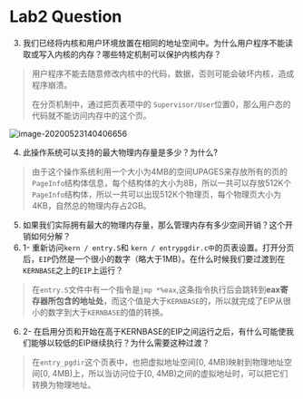 # Lab2 Question

3. 我们已经将内核和用户环境放置在相同的地址空间中。为什么用户程序不能读取或写入内核的内存？哪些特定机制可以保护内核内存？

>用户程序不能去随意修改内核中的代码，数据，否则可能会破坏内核，造成程序崩溃。
>
>在分页机制中，通过把页表项中的 `Supervisor/User`位置0，那么用户态的代码就不能访问内存中的这个页。

![image-20200523140406656](C:\Users\lekelei\AppData\Roaming\Typora\typora-user-images\image-20200523140406656.png)

4. 此操作系统可以支持的最大物理内存量是多少？为什么?

> 由于这个操作系统利用一个大小为4MB的空间UPAGES来存放所有的页的`PageInfo`结构体信息，每个结构体的大小为8B，所以一共可以存放512K个`PageInfo`结构体，所以一共可以出现512K个物理页，每个物理页大小为4KB，自然总的物理内存占2GB。

5. 如果我们实际拥有最大的物理内存量，那么管理内存有多少空间开销？这个开销如何分解？
5. 1- 重新访问`kern / entry.S`和 `kern / entrypgdir.c中`的页表设置。打开分页后，`EIP`仍然是一个很小的数字（略大于1MB）。在什么时候我们要过渡到在`KERNBASE`之上的`EIP`上运行？

> 在`entry.S`文件中有一个指令是`jmp *%eax`,这条指令执行后会跳转到**eax寄存器所包含的地址处**，而这个值是大于`KERNBASE`的，所以就完成了EIP从很小的数字到大于`KERNBASE`的值的转换。

6. 2- 在启用分页和开始在高于KERNBASE的EIP之间运行之后，有什么可能使我们能够以较低的EIP继续执行？为什么需要这种过渡？

> 在`entry_pgdir`这个页表中，也把虚拟地址空间[0, 4MB)映射到物理地址空间[0, 4MB)上，所以当访问位于[0, 4MB)之间的虚拟地址时，可以把它们转换为物理地址。